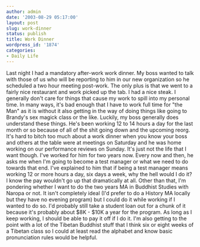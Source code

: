 ```yaml
---
author: admin
date: '2003-08-29 05:17:00'
layout: post
slug: work-dinner
status: publish
title: Work Dinner
wordpress_id: '1874'
categories:
- Daily Life
---
```


Last night I had a mandatory after-work work dinner. My boss wanted to
talk with those of us who will be reporting to him in our new
organization so he scheduled a two hour meeting post-work. The only plus
is that we went to a fairly nice restaurant and work picked up the tab.
I had a nice steak. I generally don't care for things that cause my work
to spill into my personal time. In many ways, it's bad enough that I
have to work full time for "the Man" as it is without it also getting in
the way of doing things like going to Brandy's sex magick class or the
like. Luckily, my boss generally does understand these things. He's been
working 12 to 14 hours a day for the last month or so because of all of
the shit going down and the upcoming reorg. It's hard to bitch too much
about a work dinner when you know your boss and others at the table were
at meetings on Saturday and he was home working on our performance
reviews on Sunday. It's just not the life that I want though. I've
worked for him for two years now. Every now and then, he asks me when
I'm going to become a test manager or what we need to do towards that
end. I've explained to him that if being a test manager means working 12
or more hours a day, six days a week, why the hell would I do it? I know
the pay wouldn't go up that dramatically at all. Other than that, I'm
pondering whether I want to do the two years MA in Buddhist Studies with
Naropa or not. It isn't completely ideal (I'd prefer to do a History MA
locally but they have no evening program) but I could do it while
working if I wanted to do so. I'd probably still take a student loan out
for a chunk of it because it's probably about $8K - $10K a year for the
program. As long as I keep working, I should be able to pay it off if I
do it. I'm also getting to the point with a lot of the Tibetan Buddhist
stuff that I think six or eight weeks of a Tibetan class so I could at
least read the alphabet and know basic pronunciation rules would be
helpful.
